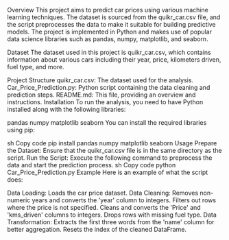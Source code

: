 Overview
This project aims to predict car prices using various machine learning techniques. The dataset is sourced from the quikr_car.csv file, and the script preprocesses the data to make it suitable for building predictive models. The project is implemented in Python and makes use of popular data science libraries such as pandas, numpy, matplotlib, and seaborn.

Dataset
The dataset used in this project is quikr_car.csv, which contains information about various cars including their year, price, kilometers driven, fuel type, and more.

Project Structure
quikr_car.csv: The dataset used for the analysis.
Car_Price_Prediction.py: Python script containing the data cleaning and prediction steps.
README.md: This file, providing an overview and instructions.
Installation
To run the analysis, you need to have Python installed along with the following libraries:

pandas
numpy
matplotlib
seaborn
You can install the required libraries using pip:

sh
Copy code
pip install pandas numpy matplotlib seaborn
Usage
Prepare the Dataset: Ensure that the quikr_car.csv file is in the same directory as the script.
Run the Script: Execute the following command to preprocess the data and start the prediction process.
sh
Copy code
python Car_Price_Prediction.py
Example
Here is an example of what the script does:

Data Loading: Loads the car price dataset.
Data Cleaning:
Removes non-numeric years and converts the 'year' column to integers.
Filters out rows where the price is not specified.
Cleans and converts the 'Price' and 'kms_driven' columns to integers.
Drops rows with missing fuel type.
Data Transformation:
Extracts the first three words from the 'name' column for better aggregation.
Resets the index of the cleaned DataFrame.
